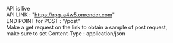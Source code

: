 API is live
<br>
API LINK : "https://rpg-a4w5.onrender.com"
<br>
END POINT for POST : "/post"
<br>
Make a get request on the link to obtain a sample of post request,
<br>
make sure to set Content-Type : application/json